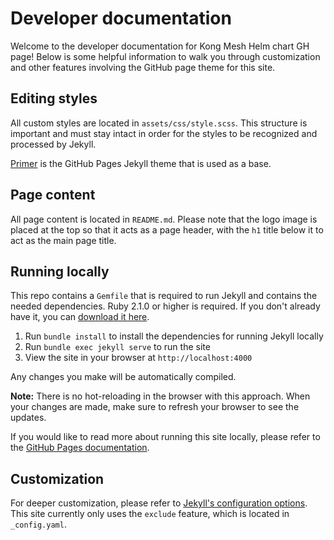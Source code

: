 # Developer documentation

Welcome to the developer documentation for Kong Mesh Helm chart GH page! Below is some
helpful information to walk you through customization and other features involving
the GitHub page theme for this site.

## Editing styles

All custom styles are located in `assets/css/style.scss`. This structure is important
and must stay intact in order for the styles to be recognized and processed by Jekyll.

[Primer](https://github.com/pages-themes/primer) is the GitHub Pages Jekyll theme
that is used as a base.

## Page content

All page content is located in `README.md`. Please note that the logo image is
placed at the top so that it acts as a page header, with the `h1` title below it
to act as the main page title.

## Running locally

This repo contains a `Gemfile` that is required to run Jekyll and contains the
needed dependencies. Ruby 2.1.0 or higher is required. If you don't already have it,
you can [download it here](https://www.ruby-lang.org/en/downloads/).

1. Run `bundle install` to install the dependencies for running Jekyll locally
2. Run `bundle exec jekyll serve` to run the site
3. View the site in your browser at `http://localhost:4000`

Any changes you make will be automatically compiled.

**Note:** There is no hot-reloading in the browser with this approach.
When your changes are made, make sure to refresh your browser to see the updates.

If you would like to read more about running this site locally, please refer to
the [GitHub Pages documentation](https://docs.github.com/en/enterprise/2.14/user/articles/setting-up-your-github-pages-site-locally-with-jekyll).

## Customization

For deeper customization, please refer to 
[Jekyll's configuration options](https://jekyllrb.com/docs/configuration/options/).
This site currently only uses the `exclude` feature, which is located in `_config.yaml`.
